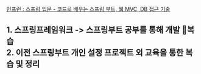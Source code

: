 <a href="https://www.inflearn.com/course/%EC%8A%A4%ED%94%84%EB%A7%81-%EC%9E%85%EB%AC%B8-%EC%8A%A4%ED%94%84%EB%A7%81%EB%B6%80%ED%8A%B8/dashboard" title="스프링 입문 - 코드로 배우는 스프링 부트, 웹 MVC, DB 접근 기술">
  인프런 : 스프링 입문 - 코드로 배우는 스프링 부트, 웹 MVC, DB 접근 기술
</a>
<h2>
1. 스프링프레임워크 -> 스프링부트 공부를 통해 개발 복습<br/>
2. 이전 스프링부트 개인 설정 프로젝트 외 교육을 통한 복습 및 정리
  
</h2>

